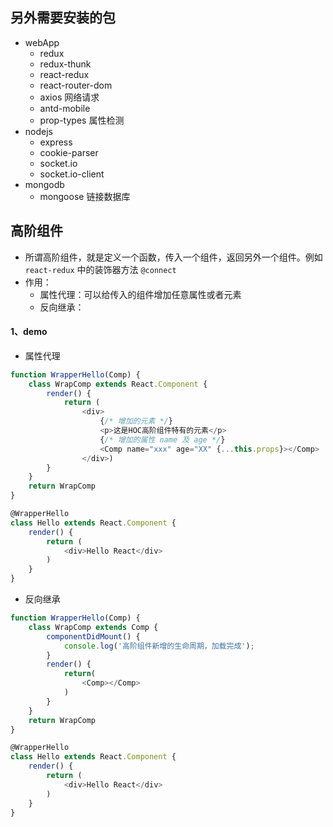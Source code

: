 ## 另外需要安装的包
- webApp
  - redux
  - redux-thunk
  - react-redux
  - react-router-dom
  - axios 网络请求
  - antd-mobile
  - prop-types 属性检测
- nodejs
  - express
  - cookie-parser
  - socket.io
  - socket.io-client
- mongodb
  - mongoose 链接数据库

## 高阶组件
- 所谓高阶组件，就是定义一个函数，传入一个组件，返回另外一个组件。例如 `react-redux` 中的装饰器方法 `@connect`
- 作用：
  - 属性代理：可以给传入的组件增加任意属性或者元素
  - 反向继承：

#### 1、demo
- 属性代理

```js
function WrapperHello(Comp) {
    class WrapComp extends React.Component {
        render() {
            return (
                <div>
                    {/* 增加的元素 */}
                    <p>这是HOC高阶组件特有的元素</p>
                    {/* 增加的属性 name 及 age */}
                    <Comp name="xxx" age="XX" {...this.props}></Comp>
                </div>)
        }
    }
    return WrapComp
}

@WrapperHello
class Hello extends React.Component {
    render() {
        return (
            <div>Hello React</div>
        )
    }
}
```
- 反向继承

```js
function WrapperHello(Comp) {
    class WrapComp extends Comp {
        componentDidMount() {
            console.log('高阶组件新增的生命周期，加载完成');
        }
        render() {
            return(
                <Comp></Comp>
            )
        }
    }
    return WrapComp
}

@WrapperHello
class Hello extends React.Component {
    render() {
        return (
            <div>Hello React</div>
        )
    }
}
```
